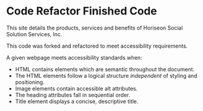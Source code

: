 # Code Refactor Finished Code

This site details the products, services and benefits of Horiseon Social Solution Services, Inc.

This code was forked and refactored to meet accessibility requirements.

A given webpage meets accessibility standards when:

+ HTML contains elements which are semantic throughout the document.
+ The HTML elements follow a logical structure *independent* of styling and positioning.
+ Image elements contain accessible alt attributes.
+ The heading attributes fall in sequential order.
+ Title element displays a concise, descriptive title.
